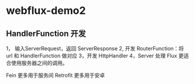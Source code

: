 # webflux-demo2


## HandlerFunction 开发

1， 输入ServerRequest，返回 ServerResponse
2, 开发 RouterFunction：将 url 和 HandlerFunction 做对应
3，开发 HttpHandler
4，Server 处理
Flux 更适合使用服务器之间的调用。

Fein 更多用于服务间
Retrofit 更多用于安卓


